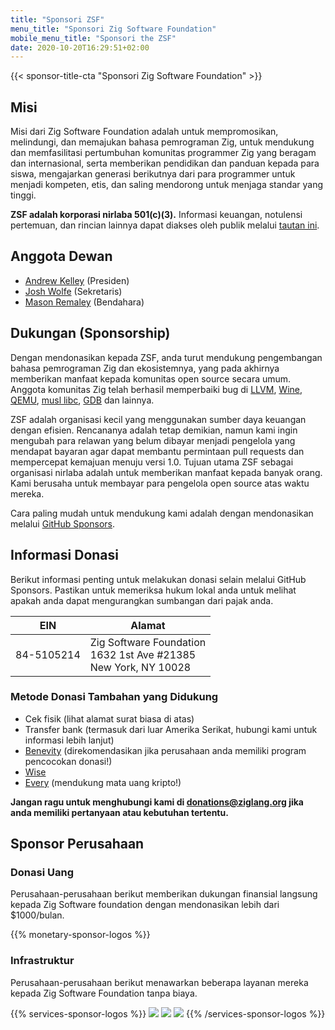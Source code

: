 ```yaml
---
title: "Sponsori ZSF"
menu_title: "Sponsori Zig Software Foundation"
mobile_menu_title: "Sponsori the ZSF"
date: 2020-10-20T16:29:51+02:00
---
```

{{< sponsor-title-cta "Sponsori Zig Software Foundation" >}}

## Misi
Misi dari Zig Software Foundation adalah untuk mempromosikan, melindungi, dan memajukan bahasa pemrograman Zig, untuk mendukung dan memfasilitasi pertumbuhan komunitas programmer Zig yang beragam dan internasional, serta memberikan pendidikan dan panduan kepada para siswa, mengajarkan generasi berikutnya dari para programmer untuk menjadi kompeten, etis, dan saling mendorong untuk menjaga standar yang tinggi.

**ZSF adalah korporasi nirlaba 501(c)(3).** Informasi keuangan, notulensi pertemuan, dan rincian lainnya dapat diakses oleh publik melalui [tautan ini](https://drive.google.com/drive/folders/1ucHARxVbhrBbuZDbhrGHYDTsYAs8_bMH?usp=sharing).

## Anggota Dewan

- [Andrew Kelley](https://andrewkelley.me/) (Presiden)
- [Josh Wolfe](https://github.com/thejoshwolfe/) (Sekretaris)
- [Mason Remaley](https://twitter.com/masonremaley/) (Bendahara)

## Dukungan (Sponsorship)

Dengan mendonasikan kepada ZSF, anda turut mendukung pengembangan bahasa pemrograman Zig dan ekosistemnya, yang pada akhirnya memberikan manfaat kepada komunitas open source secara umum. Anggota komunitas Zig telah berhasil memperbaiki bug di [LLVM](https://llvm.org/), [Wine](https://winehq.org/), [QEMU](https://qemu.org/), [musl libc](https://musl.libc.org/), [GDB](https://www.gnu.org/software/gdb/) dan lainnya.

ZSF adalah organisasi kecil yang menggunakan sumber daya keuangan dengan efisien. Rencananya adalah tetap demikian, namun kami ingin mengubah para relawan yang belum dibayar menjadi pengelola yang mendapat bayaran agar dapat membantu permintaan pull requests dan mempercepat kemajuan menuju versi 1.0. Tujuan utama ZSF sebagai organisasi nirlaba adalah untuk memberikan manfaat kepada banyak orang. Kami berusaha untuk membayar para pengelola open source atas waktu mereka.

Cara paling mudah untuk mendukung kami adalah dengan mendonasikan melalui [GitHub Sponsors](https://github.com/sponsors/ziglang).

## Informasi Donasi
Berikut informasi penting untuk melakukan donasi selain melalui GitHub Sponsors.
Pastikan untuk memeriksa hukum lokal anda untuk melihat apakah anda dapat mengurangkan sumbangan dari pajak anda.

|   **EIN**   | **Alamat** |
|-------------|-------------|
| 84-5105214  | Zig Software Foundation  <br> 1632 1st Ave #21385  <br> New York, NY 10028|

### Metode Donasi Tambahan yang Didukung
- Cek fisik (lihat alamat surat biasa di atas)
- Transfer bank (termasuk dari luar Amerika Serikat, hubungi kami untuk informasi lebih lanjut)
- [Benevity](https://benevity.com) (direkomendasikan jika perusahaan anda memiliki program pencocokan donasi!)
- [Wise](https://wise.com)
- [Every](https://www.every.org/zig-software-foundation-inc/) (mendukung mata uang kripto!)

**Jangan ragu untuk menghubungi kami di donations@ziglang.org jika anda memiliki pertanyaan atau kebutuhan tertentu.**

## Sponsor Perusahaan

### Donasi Uang
Perusahaan-perusahaan berikut memberikan dukungan finansial langsung kepada Zig Software foundation dengan mendonasikan lebih dari $1000/bulan.

{{% monetary-sponsor-logos %}}

### Infrastruktur
Perusahaan-perusahaan berikut menawarkan beberapa layanan mereka kepada Zig Software Foundation tanpa biaya.

{{% services-sponsor-logos %}}
![](/lavatech.png)
![](/dropbox.png)
![](/scaleway.png)
{{% /services-sponsor-logos %}}















